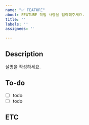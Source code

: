 ```yaml
---
name: "✅ FEATURE"
about: FEATURE 작업 사항을 입력해주세요.
title: ''
labels: ''
assignees: ''

---
```


## Description
설명을 작성하세요.

## To-do
- [ ] todo
- [ ] todo

## ETC
